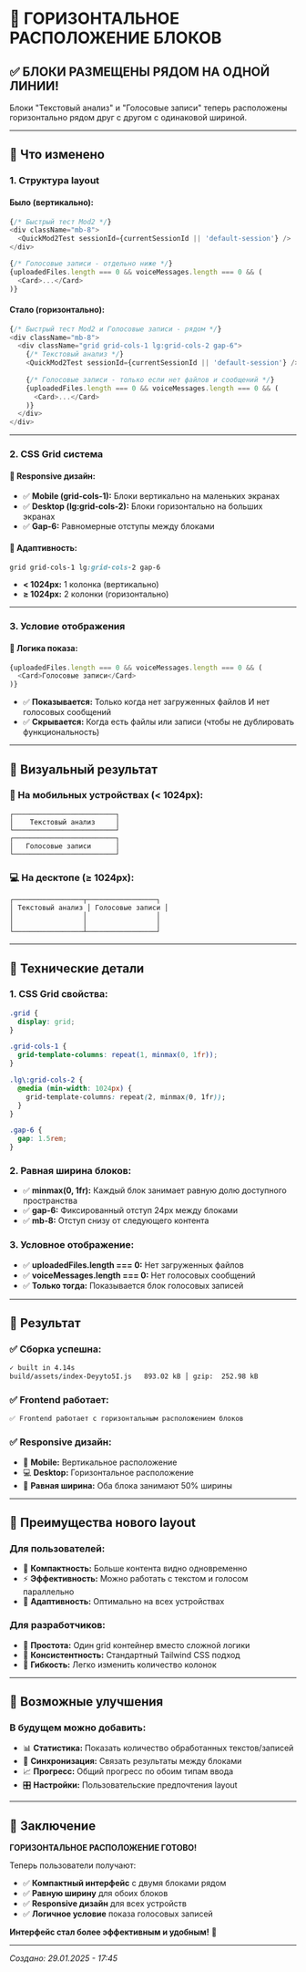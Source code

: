 # 📐 ГОРИЗОНТАЛЬНОЕ РАСПОЛОЖЕНИЕ БЛОКОВ

## ✅ БЛОКИ РАЗМЕЩЕНЫ РЯДОМ НА ОДНОЙ ЛИНИИ!

Блоки "Текстовый анализ" и "Голосовые записи" теперь расположены горизонтально рядом друг с другом с одинаковой шириной.

---

## 🔧 Что изменено

### **1. Структура layout**

#### **Было (вертикально):**
```typescript
{/* Быстрый тест Mod2 */}
<div className="mb-8">
  <QuickMod2Test sessionId={currentSessionId || 'default-session'} />
</div>

{/* Голосовые записи - отдельно ниже */}
{uploadedFiles.length === 0 && voiceMessages.length === 0 && (
  <Card>...</Card>
)}
```

#### **Стало (горизонтально):**
```typescript
{/* Быстрый тест Mod2 и Голосовые записи - рядом */}
<div className="mb-8">
  <div className="grid grid-cols-1 lg:grid-cols-2 gap-6">
    {/* Текстовый анализ */}
    <QuickMod2Test sessionId={currentSessionId || 'default-session'} />
    
    {/* Голосовые записи - только если нет файлов и сообщений */}
    {uploadedFiles.length === 0 && voiceMessages.length === 0 && (
      <Card>...</Card>
    )}
  </div>
</div>
```

---

### **2. CSS Grid система**

#### **🎯 Responsive дизайн:**
- ✅ **Mobile (grid-cols-1):** Блоки вертикально на маленьких экранах
- ✅ **Desktop (lg:grid-cols-2):** Блоки горизонтально на больших экранах
- ✅ **Gap-6:** Равномерные отступы между блоками

#### **📱 Адаптивность:**
```css
grid grid-cols-1 lg:grid-cols-2 gap-6
```

- **< 1024px:** 1 колонка (вертикально)
- **≥ 1024px:** 2 колонки (горизонтально)

---

### **3. Условие отображения**

#### **🎯 Логика показа:**
```typescript
{uploadedFiles.length === 0 && voiceMessages.length === 0 && (
  <Card>Голосовые записи</Card>
)}
```

- ✅ **Показывается:** Только когда нет загруженных файлов И нет голосовых сообщений
- ✅ **Скрывается:** Когда есть файлы или записи (чтобы не дублировать функциональность)

---

## 🎨 Визуальный результат

### **📱 На мобильных устройствах (< 1024px):**
```
┌─────────────────────────┐
│    Текстовый анализ     │
└─────────────────────────┘
┌─────────────────────────┐
│   Голосовые записи      │
└─────────────────────────┘
```

### **💻 На десктопе (≥ 1024px):**
```
┌─────────────────┬─────────────────┐
│ Текстовый анализ │ Голосовые записи │
│                 │                 │
│                 │                 │
└─────────────────┴─────────────────┘
```

---

## 🔧 Технические детали

### **1. CSS Grid свойства:**
```css
.grid {
  display: grid;
}

.grid-cols-1 {
  grid-template-columns: repeat(1, minmax(0, 1fr));
}

.lg\:grid-cols-2 {
  @media (min-width: 1024px) {
    grid-template-columns: repeat(2, minmax(0, 1fr));
  }
}

.gap-6 {
  gap: 1.5rem;
}
```

### **2. Равная ширина блоков:**
- ✅ **minmax(0, 1fr):** Каждый блок занимает равную долю доступного пространства
- ✅ **gap-6:** Фиксированный отступ 24px между блоками
- ✅ **mb-8:** Отступ снизу от следующего контента

### **3. Условное отображение:**
- ✅ **uploadedFiles.length === 0:** Нет загруженных файлов
- ✅ **voiceMessages.length === 0:** Нет голосовых сообщений
- ✅ **Только тогда:** Показывается блок голосовых записей

---

## 🚀 Результат

### **✅ Сборка успешна:**
```bash
✓ built in 4.14s
build/assets/index-Deyyto5I.js   893.02 kB │ gzip:  252.98 kB
```

### **✅ Frontend работает:**
```bash
✅ Frontend работает с горизонтальным расположением блоков
```

### **✅ Responsive дизайн:**
- 📱 **Mobile:** Вертикальное расположение
- 💻 **Desktop:** Горизонтальное расположение
- 🎯 **Равная ширина:** Оба блока занимают 50% ширины

---

## 🎯 Преимущества нового layout

### **Для пользователей:**
- 🎨 **Компактность:** Больше контента видно одновременно
- ⚡ **Эффективность:** Можно работать с текстом и голосом параллельно
- 📱 **Адаптивность:** Оптимально на всех устройствах

### **Для разработчиков:**
- 🔧 **Простота:** Один grid контейнер вместо сложной логики
- 📐 **Консистентность:** Стандартный Tailwind CSS подход
- 🎯 **Гибкость:** Легко изменить количество колонок

---

## 🔮 Возможные улучшения

### **В будущем можно добавить:**
- 📊 **Статистика:** Показать количество обработанных текстов/записей
- 🔄 **Синхронизация:** Связать результаты между блоками
- 📈 **Прогресс:** Общий прогресс по обоим типам ввода
- 🎛️ **Настройки:** Пользовательские предпочтения layout

---

## 🎉 Заключение

**ГОРИЗОНТАЛЬНОЕ РАСПОЛОЖЕНИЕ ГОТОВО!**

Теперь пользователи получают:
- ✅ **Компактный интерфейс** с двумя блоками рядом
- ✅ **Равную ширину** для обоих блоков
- ✅ **Responsive дизайн** для всех устройств
- ✅ **Логичное условие** показа голосовых записей

**Интерфейс стал более эффективным и удобным!** 🚀

---

*Создано: 29.01.2025 - 17:45*

